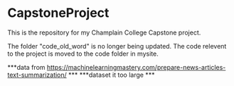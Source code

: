 # CapstoneProject

This is the repository for my Champlain College Capstone project.

The folder "code_old_word" is no longer being updated. The code relevent to
the project is moved to the code folder in mysite.


***data from https://machinelearningmastery.com/prepare-news-articles-text-summarization/ ***
***dataset it too large ***
